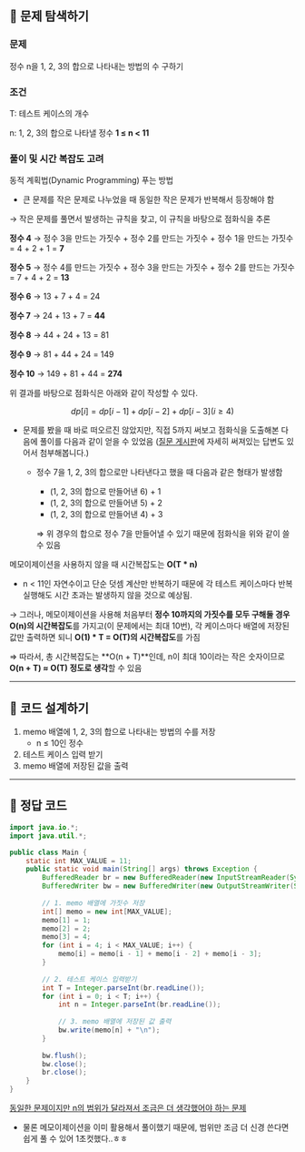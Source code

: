 ## 📌 문제 탐색하기

### 문제

정수 n을 1, 2, 3의 합으로 나타내는 방법의 수 구하기

### 조건

T: 테스트 케이스의 개수

n: 1, 2, 3의 합으로 나타낼 정수 **1 ≤ n < 11**

### 풀이 및 시간 복잡도 고려

동적 계획법(Dynamic Programming) 푸는 방법

- 큰 문제를 작은 문제로 나누었을 때 동일한 작은 문제가 반복해서 등장해야 함

→ 작은 문제를 풀면서 발생하는 규칙을 찾고, 이 규칙을 바탕으로 점화식을 추론

**정수 4** → 정수 3을 만드는 가짓수 + 정수 2를 만드는 가짓수 + 정수 1을 만드는 가짓수 = 4 + 2 + 1 = **7**

**정수 5** → 정수 4를 만드는 가짓수 + 정수 3을 만드는 가짓수 + 정수 2를 만드는 가짓수 = 7 + 4 + 2 = **13**

**정수 6** → 13 + 7 + 4 = 24

**정수 7** → 24 + 13 + 7 = **44**

**정수 8** → 44 + 24 + 13 = 81

**정수 9** → 81 + 44 + 24 = 149

**정수 10** → 149 + 81 + 44 = **274**

위 결과를 바탕으로 점화식은 아래와 같이 작성할 수 있다.

$$
dp[i] = dp[i - 1] + dp[i - 2] + dp[i - 3] (i ≥ 4)
$$

- 문제를 봤을 때 바로 떠오르진 않았지만, 직접 5까지 써보고 점화식을 도출해본 다음에 풀이를 다음과 같이 얻을 수 있었음 ([질문 게시판](https://www.acmicpc.net/board/view/153465)에 자세히 써져있는 답변도 있어서 첨부해봅니다.)
    - 정수 7을 1, 2, 3의 합으로만 나타낸다고 했을 때 다음과 같은 형태가 발생함
        - (1, 2, 3의 합으로 만들어낸 6) + 1
        - (1, 2, 3의 합으로 만들어낸 5) + 2
        - (1, 2, 3의 합으로 만들어낸 4) + 3

      ⇒  위 경우의 합으로 정수 7을 만들어낼 수 있기 때문에 점화식을 위와 같이 쓸 수 있음


메모이제이션을 사용하지 않을 때 시간복잡도는 **O(T * n)**

- n < 11인 자연수이고 단순 덧셈 계산만 반복하기 때문에 각 테스트 케이스마다 반복 실행해도 시간 초과는 발생하지 않을 것으로 예상됨.

→ 그러나, 메모이제이션을 사용해 처음부터 **정수 10까지의 가짓수를 모두 구해둘 경우** **O(n)의 시간복잡도**를 가지고(이 문제에서는 최대 10번), 각 케이스마다 배열에 저장된 값만 출력하면 되니 **O(1) * T = O(T)의 시간복잡도**를 가짐

⇒ 따라서, 총 시간복잡도는 **O(n + T)**인데, n이 최대 10이라는 작은 숫자이므로 **O(n + T) ≈ O(T) 정도로 생각**할 수 있음

---

## 📌 코드 설계하기

1. memo 배열에 1, 2, 3의 합으로 나타내는 방법의 수를 저장
    - n ≤ 10인 정수
2. 테스트 케이스 입력 받기
3. memo 배열에 저장된 값을 출력

---

## 📌 정답 코드

```java
import java.io.*;
import java.util.*;

public class Main {
    static int MAX_VALUE = 11;
    public static void main(String[] args) throws Exception {
        BufferedReader br = new BufferedReader(new InputStreamReader(System.in));
        BufferedWriter bw = new BufferedWriter(new OutputStreamWriter(System.out));
        
        // 1. memo 배열에 가짓수 저장
        int[] memo = new int[MAX_VALUE];
        memo[1] = 1;
        memo[2] = 2;
        memo[3] = 4;
        for (int i = 4; i < MAX_VALUE; i++) {
            memo[i] = memo[i - 1] + memo[i - 2] + memo[i - 3];
        }
        
        // 2. 테스트 케이스 입력받기
        int T = Integer.parseInt(br.readLine());
        for (int i = 0; i < T; i++) {
            int n = Integer.parseInt(br.readLine());
            
            // 3. memo 배열에 저장된 값 출력
            bw.write(memo[n] + "\n");
        }
        
        bw.flush();
        bw.close();
        br.close();
    }
}
```

[동일한 문제이지만 n의 범위가 달라져서 조금은 더 생각했어야 하는 문제](https://www.acmicpc.net/problem/15988)

- 물론 메모이제이션을 이미 활용해서 풀이했기 때문에, 범위만 조금 더 신경 쓴다면 쉽게 풀 수 있어 1초컷했다..ㅎㅎ